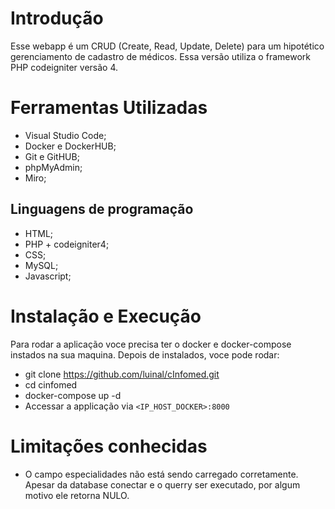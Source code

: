 # Introdução
Esse webapp é um CRUD (Create, Read, Update, Delete) para um hipotético gerenciamento de cadastro de médicos. Essa versão utiliza o framework PHP codeigniter versão 4.

# Ferramentas Utilizadas
* Visual Studio Code;
* Docker e DockerHUB;
* Git e GitHUB;
* phpMyAdmin;
* Miro;

## Linguagens de programação
* HTML;
* PHP + codeigniter4;
* CSS;
* MySQL;
* Javascript;

# Instalação e Execução

Para rodar a aplicação voce precisa ter o docker e docker-compose instados na sua maquina. Depois de instalados, voce pode rodar:

- git clone https://github.com/luinal/cInfomed.git
- cd cinfomed
- docker-compose up -d
- Accessar a applicação via `<IP_HOST_DOCKER>:8000`

# Limitações conhecidas
* O campo especialidades não está sendo carregado corretamente. Apesar da database conectar e o querry ser executado, por algum motivo ele retorna NULO. 
